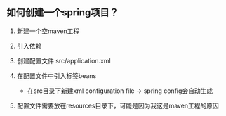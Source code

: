 ## 如何创建一个spring项目？
1. 新建一个空maven工程
2. 引入依赖
3. 创建配置文件 src/application.xml
4. 在配置文件中引入标签beans
   - 在src目录下新建xml configuration file -> spring config会自动生成
   
5. 配置文件需要放在resources目录下，可能是因为我这是maven工程的原因